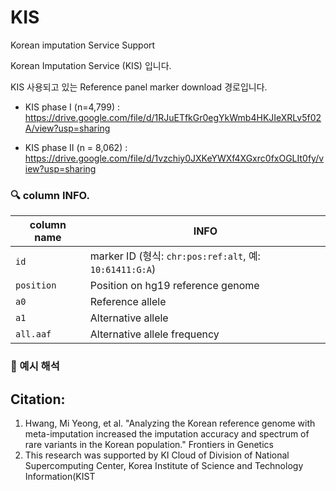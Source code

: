 # KIS
Korean imputation Service Support

Korean Imputation Service (KIS) 입니다.

KIS 사용되고 있는 Reference panel marker download 경로입니다.

* KIS phase I (n=4,799) : https://drive.google.com/file/d/1RJuETfkGr0egYkWmb4HKJIeXRLv5f02A/view?usp=sharing

* KIS phase II (n = 8,062) : https://drive.google.com/file/d/1vzchiy0JXKeYWXf4XGxrc0fxOGLIt0fy/view?usp=sharing

### 🔍 column INFO.

| column name | INFO |
|------------|------|
| `id`       | marker ID (형식: `chr:pos:ref:alt`, 예: `10:61411:G:A`) |
| `position` | Position on hg19 reference genome |
| `a0`       | Reference allele |
| `a1`       | Alternative allele  |
| `all.aaf`  | Alternative allele frequency  |

### 📘 예시 해석



## Citation:
1. Hwang, Mi Yeong, et al. "Analyzing the Korean reference genome with meta-imputation increased the imputation accuracy and spectrum of rare variants in the Korean population." Frontiers in Genetics
2. This research was supported by KI Cloud of Division of National Supercomputing Center, Korea Institute of Science and Technology Information(KIST
